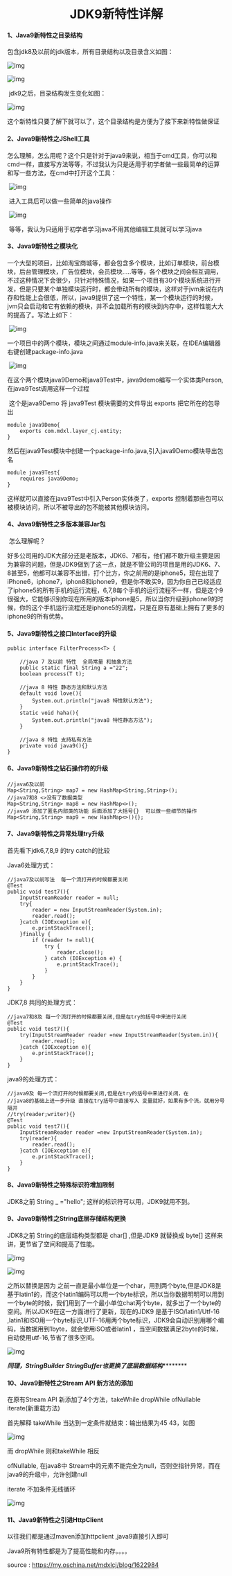 <h1 align="center">JDK9新特性详解</h1>

#### 1、Java9新特性之目录结构

   包含jdk8及以前的jdk版本，所有目录结构以及目录含义如图：

![img](media/134757_QthE_3209213.png) 

![img](media/134835_7knf_3209213.png)

​    jdk9之后，目录结构发生变化如图：

  ![img](media/134936_Br5K_3209213.png)

   这个新特性只要了解下就可以了，这个目录结构是方便为了接下来新特性做保证



#### 2、Java9新特性之JShell工具

   怎么理解，怎么用呢？这个只是针对于java9来说，相当于cmd工具，你可以和cmd一样，直接写方法等等，不过我认为只是适用于初学者做一些最简单的运算和写一些方法，在cmd中打开这个工具：

​    ![img](media/141123_Zanv_3209213.png)

​     进入工具后可以做一些简单的java操作

​    ![img](media/141217_v4Rg_3209213.png)

​    等等，我认为只适用于初学者学习java不用其他编辑工具就可以学习java



#### 3、Java9新特性之模块化

​    一个大型的项目，比如淘宝商城等，都会包含多个模块，比如订单模块，前台模块，后台管理模块，广告位模块，会员模块.....等等，各个模块之间会相互调用，不过这种情况下会很少，只针对特殊情况，如果一个项目有30个模块系统进行开发，但是只要某个单独模块运行时，都会带动所有的模块，这样对于jvm来说在内存和性能上会很低，所以，java9提供了这一个特性，某一个模块运行的时候，jvm只会启动和它有依赖的模块，并不会加载所有的模块到内存中，这样性能大大的提高了。写法上如下：

​    ![img](media/135741_hQRX_3209213.png)

​    一个项目中的两个模块，模块之间通过module-info.java来关联，在IDEA编辑器右键创建package-info.java

​    ![img](media/135923_DO9V_3209213.png)

​    在这个两个模块java9Demo和java9Test中，java9demo编写一个实体类Person,在java9Test调用这样一个过程

​    这个是java9Demo 将 java9Test 模块需要的文件导出 exports  把它所在的包导出 

```
module java9Demo{
    exports com.mdxl.layer_cj.entity;
}
```

​    然后在java9Test模块中创建一个package-info.java,引入java9Demo模块导出包名

```
module java9Test{
    requires java9Demo;
}
```

   这样就可以直接在java9Test中引入Person实体类了，exports 控制着那些包可以被模块访问，所以不被导出的包不能被其他模块访问。



#### 4、Java9新特性之多版本兼容Jar包

​    怎么理解呢？

​    好多公司用的JDK大部分还是老版本，JDK6、7都有，他们都不敢升级主要是因为兼容的问题，但是JDK9做到了这一点，就是不管公司的项目是用的JDK6、7、8甚至5，他都可以兼容不出错，打个比方，你之前用的是iphone5，现在出现了iPhone6，iphone7，iphon8和iphone9，但是你不敢买9，因为你自己已经适应了iphone5的所有手机的运行流程，6,7,8每个手机的运行流程不一样，但是这个9很强大，它能够识别你现在所用的版本iphone是5，所以当你升级到iphone9的时候，你的这个手机运行流程还是iphone5的流程，只是在原有基础上拥有了更多的iphone9的所有优势。



#### 5、Java9新特性之接口Interface的升级

```
public interface FilterProcess<T> {

    //java 7 及以前 特性  全局常量 和抽象方法
    public static final String a ="22";
    boolean process(T t);

    //java 8 特性 静态方法和默认方法
    default void love(){
        System.out.println("java8 特性默认方法");
    }
    static void haha(){
        System.out.println("java8 特性静态方法");
    }

    //java 8 特性 支持私有方法
    private void java9(){}
}
```



#### 6、Java9新特性之钻石操作符的升级

```
//java6及以前
Map<String,String> map7 = new HashMap<String,String>();
//java7和8 <>没有了数据类型
Map<String,String> map8 = new HashMap<>();
//java9 添加了匿名内部类的功能 后面添加了大括号{}  可以做一些细节的操作
Map<String,String> map9 = new HashMap<>(){};
```



#### 7、Java9新特性之异常处理try升级

   首先看下jdk6,7,8,9 的try catch的比较

   Java6处理方式：

```
//java7及以前写法  每一个流打开的时候都要关闭
@Test
public void test7(){
    InputStreamReader reader = null;
    try{
        reader = new InputStreamReader(System.in);
        reader.read();
    }catch (IOException e){
        e.printStackTrace();
    }finally {
        if (reader != null){
            try {
                reader.close();
            } catch (IOException e) {
                e.printStackTrace();
            }
        }
    }
}
```

   JDK7,8 共同的处理方式：

```
//java7和8及 每一个流打开的时候都要关闭,但是在try的括号中来进行关闭
@Test
public void test7(){
    try(InputStreamReader reader =new InputStreamReader(System.in)){
        reader.read();
    }catch (IOException e){
        e.printStackTrace();
    }
}
```

   java9的处理方式：

```
//java9及 每一个流打开的时候都要关闭,但是在try的括号中来进行关闭，在
//java8的基础上进一步升级 直接在try括号中直接写入 变量就好，如果有多个流，就用分号隔开
//try(reader;writer){}
@Test
public void test7(){
    InputStreamReader reader =new InputStreamReader(System.in);
    try(reader){
        reader.read();
    }catch (IOException e){
        e.printStackTrace();
    }
}
```



#### 8、Java9新特性之特殊标识符增加限制

   JDK8之前 String _ ="hello";  这样的标识符可以用，JDK9就用不到。



#### 9、Java9新特性之String底层存储结构更换

   JDK8之前 String的底层结构类型都是 char[] ,但是JDK9 就替换成 byte[] 这样来讲，更节省了空间和提高了性能。

  ![img](media/144044_FEnG_3209213.png)

  ![img](media/144120_QBpj_3209213.png)

   之所以替换是因为 之前一直是最小单位是一个char，用到两个byte,但是JDK8是基于latin1的，而这个latin1编码可以用一个byte标识，所以当你数据明明可以用到一个byte的时候，我们用到了一个最小单位chat两个byte，就多出了一个byte的空间。所以JDK9在这一方面进行了更新，现在的JDK9 是基于ISO/latin1/Utf-16  ,latin1和ISO用一个byte标识,UTF-16用两个byte标识，JDK9会自动识别用哪个编码，当数据用到1byte，就会使用iSO或者latin1 ，当空间数据满足2byte的时候，自动使用utf-16,节省了很多空间。

  ![img](media/144527_x6kt_3209213.png)

   *****同理，StringBuilder StringBuffer也更换了底层数据结构*************



#### 10、Java9新特性之Stream API 新方法的添加

   在原有Stream API 新添加了4个方法，takeWhile dropWhile ofNullable iterate(新重载方法)

   首先解释 takeWhile 当达到一定条件就结束：输出结果为45 43，如图

  ![img](media/144923_sNmR_3209213.png)

   而 dropWhile 则和takeWhile 相反

   ofNullable, 在java8中 Stream中的元素不能完全为null，否则空指针异常，而在java9的升级中，允许创建null

   iterate 不加条件无线循环

  ![img](media/145645_gggz_3209213.png)



#### 11、Java9新特性之引进HttpClient

   以往我们都是通过maven添加httpclient ,java9直接引入即可

   Java9所有特性都是为了提高性能和内存。。。。

source : https://my.oschina.net/mdxlcj/blog/1622984
